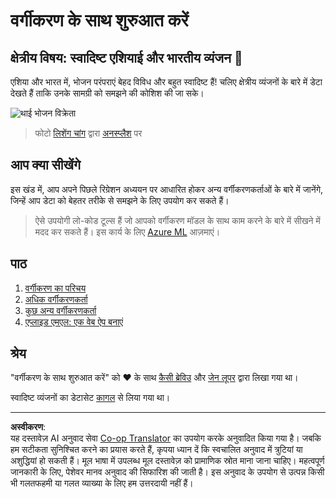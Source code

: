 <!--
CO_OP_TRANSLATOR_METADATA:
{
  "original_hash": "74e809ffd1e613a1058bbc3e9600859e",
  "translation_date": "2025-09-03T23:49:28+00:00",
  "source_file": "4-Classification/README.md",
  "language_code": "hi"
}
-->
# वर्गीकरण के साथ शुरुआत करें

## क्षेत्रीय विषय: स्वादिष्ट एशियाई और भारतीय व्यंजन 🍜

एशिया और भारत में, भोजन परंपराएं बेहद विविध और बहुत स्वादिष्ट हैं! चलिए क्षेत्रीय व्यंजनों के बारे में डेटा देखते हैं ताकि उनके सामग्री को समझने की कोशिश की जा सके।

![थाई भोजन विक्रेता](../../../translated_images/thai-food.c47a7a7f9f05c21892a1f9dc7bf30669e6d18dfda420c5c7ebb4153f6a304edd.hi.jpg)
> फोटो <a href="https://unsplash.com/@changlisheng?utm_source=unsplash&utm_medium=referral&utm_content=creditCopyText">लिशेंग चांग</a> द्वारा <a href="https://unsplash.com/s/photos/asian-food?utm_source=unsplash&utm_medium=referral&utm_content=creditCopyText">अनस्प्लैश</a> पर

## आप क्या सीखेंगे

इस खंड में, आप अपने पिछले रिग्रेशन अध्ययन पर आधारित होकर अन्य वर्गीकरणकर्ताओं के बारे में जानेंगे, जिन्हें आप डेटा को बेहतर तरीके से समझने के लिए उपयोग कर सकते हैं।

> ऐसे उपयोगी लो-कोड टूल्स हैं जो आपको वर्गीकरण मॉडल के साथ काम करने के बारे में सीखने में मदद कर सकते हैं। इस कार्य के लिए [Azure ML](https://docs.microsoft.com/learn/modules/create-classification-model-azure-machine-learning-designer/?WT.mc_id=academic-77952-leestott) आज़माएं।

## पाठ

1. [वर्गीकरण का परिचय](1-Introduction/README.md)
2. [अधिक वर्गीकरणकर्ता](2-Classifiers-1/README.md)
3. [कुछ अन्य वर्गीकरणकर्ता](3-Classifiers-2/README.md)
4. [एप्लाइड एमएल: एक वेब ऐप बनाएं](4-Applied/README.md)

## श्रेय

"वर्गीकरण के साथ शुरुआत करें" को ♥️ के साथ [कैसी ब्रेविउ](https://www.twitter.com/cassiebreviu) और [जेन लूपर](https://www.twitter.com/jenlooper) द्वारा लिखा गया था।

स्वादिष्ट व्यंजनों का डेटासेट [कागल](https://www.kaggle.com/hoandan/asian-and-indian-cuisines) से लिया गया था।

---

**अस्वीकरण**:  
यह दस्तावेज़ AI अनुवाद सेवा [Co-op Translator](https://github.com/Azure/co-op-translator) का उपयोग करके अनुवादित किया गया है। जबकि हम सटीकता सुनिश्चित करने का प्रयास करते हैं, कृपया ध्यान दें कि स्वचालित अनुवाद में त्रुटियां या अशुद्धियां हो सकती हैं। मूल भाषा में उपलब्ध मूल दस्तावेज़ को प्रामाणिक स्रोत माना जाना चाहिए। महत्वपूर्ण जानकारी के लिए, पेशेवर मानव अनुवाद की सिफारिश की जाती है। इस अनुवाद के उपयोग से उत्पन्न किसी भी गलतफहमी या गलत व्याख्या के लिए हम उत्तरदायी नहीं हैं।